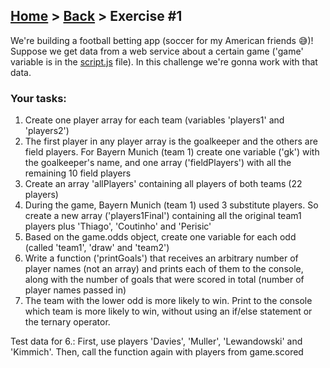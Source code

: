 ## [Home](../../../README.md) > [Back](../lesson.md) > Exercise #1

We're building a football betting app (soccer for my American friends 😅)!
Suppose we get data from a web service about a certain game ('game' variable is in the [script.js](script.js) file). In this challenge we're gonna work with that data.

### Your tasks:

1. Create one player array for each team (variables 'players1' and
   'players2')
2. The first player in any player array is the goalkeeper and the others are field
   players. For Bayern Munich (team 1) create one variable ('gk') with the
   goalkeeper's name, and one array ('fieldPlayers') with all the remaining 10
   field players
3. Create an array 'allPlayers' containing all players of both teams (22
   players)
4. During the game, Bayern Munich (team 1) used 3 substitute players. So create a
   new array ('players1Final') containing all the original team1 players plus
   'Thiago', 'Coutinho' and 'Perisic'
5. Based on the game.odds object, create one variable for each odd (called
   'team1', 'draw' and 'team2')
6. Write a function ('printGoals') that receives an arbitrary number of player
   names (not an array) and prints each of them to the console, along with the
   number of goals that were scored in total (number of player names passed in)
7. The team with the lower odd is more likely to win. Print to the console which
   team is more likely to win, without using an if/else statement or the ternary
   operator.

Test data for 6.: First, use players 'Davies', 'Muller', 'Lewandowski' and 'Kimmich'.
Then, call the function again with players from game.scored
